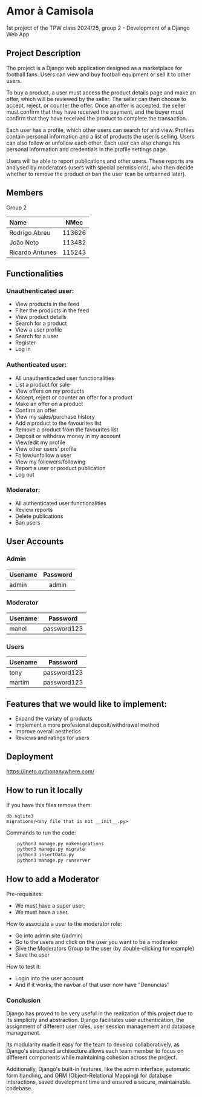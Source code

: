 # Amor à Camisola
1st project of the TPW class 2024/25, group 2 - Development of a Django Web App

## Project Description
The project is a Django web application designed as a marketplace for football fans. Users can view and buy football equipment or sell it to other users.

To buy a product, a user must access the product details page and make an offer, which will be reviewed by the seller. The seller can then choose to accept, reject, or counter the offer. Once an offer is accepted, the seller must confirm that they have received the payment, and the buyer must confirm that they have received the product to complete the transaction.

Each user has a profile, which other users can search for and view. Profiles contain personal information and a list of products the user is selling. Users can also follow or unfollow each other. Each user can also change his personal information and credentials in the profile settings page.

Users will be able to report publications and other users. These reports are analysed by moderators (users with special permissions), who then decide whether to remove the product or ban the user (can be unbanned later).


## Members
Group 2

| Name | NMec |
|:---|:---:|
| Rodrigo Abreu | 113626 |
| João Neto | 113482 |
| Ricardo Antunes | 115243 |


## Functionalities

### Unauthenticated user:
- View products in the feed
- Filter the products in the feed
- View product details
- Search for a product
- View a user profile
- Search for a user
- Register
- Log in


### Authenticated user:
- All unauthenticaded user functionalities
- List a product for sale
- View offers on my products
- Accept, reject or counter an offer for a product
- Make an offer on a product
- Confirm an offer
- View my sales/purchase history
- Add a product to the favourites list
- Remove a product from the favourites list
- Deposit or withdraw money in my account
- View/edit my profile
- View other users' profile
- Follow/unfollow a user
- View my followers/following
- Report a user or product publication 
- Log out


### Moderator:
- All authenticated user functionalities
- Review reports 
- Delete publications 
- Ban users 


## User Accounts

### Admin
| Usename | Password |
|:--------|:--------:|
| admin  |  admin   |

### Moderator
| Usename | Password |
|:--------|:--------:|
| manel   |  password123   |

### Users 
| Usename |  Password   |
|:---|:-----------:|
| tony   | password123 |
| martim | password123 |

## Features that we would like to implement:
- Expand the variaty of products
- Implement a more profesional deposit/withdrawal method
- Improve overall aesthetics
- Reviews and ratings for users

## Deployment
https://jneto.pythonanywhere.com/

## How to run it locally

If you have this files remove them:

    db.sqlite3
    migrations/<any file that is not __init__.py>

Commands to run the code:
```bash
    python3 manage.py makemigrations
    python3 manage.py migrate
    python3 insertData.py
    python3 manage.py runserver
```


## How to add a Moderator
Pre-requisites:
- We must have a super user;
- We must have a user.

How to associate a user to the moderator role:
- Go into admin site (/admin)
- Go to the users and click on the user you want to be a moderator
- Give the Moderators Group to the user (by double-clicking for example)
- Save the user

How to test it:
- Login into the user account
- And if it works, the navbar of that user now have "Denúncias"


### Conclusion
Django has proved to be very useful in the realization of this project due to its simplicity and abstraction. Django facilitates user authentication, the assignment of different user roles, user session management and database management. 

Its modularity made it easy for the team to develop collaboratively, as Django's structured architecture allows each team member to focus on different components while maintaining cohesion across the project. 

Additionally, Django's built-in features, like the admin interface, automatic form handling, and ORM (Object-Relational Mapping) for database interactions, saved development time and ensured a secure, maintainable codebase. 

